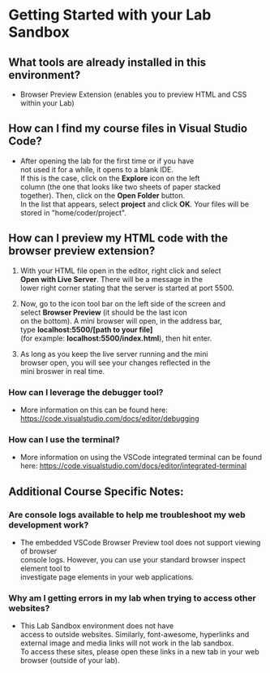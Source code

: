 # Getting Started with your Lab Sandbox

## What tools are already installed in this environment?
- Browser Preview Extension (enables you to preview HTML and CSS within your Lab)

## How can I find my course files in Visual Studio Code?
- After opening the lab for the first time or if you have   
  not used it for a while, it opens to a blank IDE.   
  If this is the case, click on the **Explore** icon on the left   
  column (the one that looks like two sheets of paper stacked   
  together). Then, click on the **Open Folder** button.   
  In the list that appears, select **project** and click **OK**. 
  Your files will be stored in "home/coder/project".
     
## How can I preview my HTML code with the browser preview extension?  
1. With your HTML file open in the editor, right click and select   
  **Open with Live Server**. There will be a message in the   
  lower right corner stating that the server is started at port 5500.  

2. Now, go to the icon tool bar on the left side of the screen and   
  select **Browser Preview** (it should be the last icon   
  on the bottom). A mini browser will open, in the address bar,   
  type **localhost:5500/[path to your file]**  
  (for example: **localhost:5500/index.html**), then hit enter.  

3. As long as you keep the live server running and the mini   
  browser open, you will see your changes reflected in the   
  mini broswer in real time.  

### How can I leverage the debugger tool?
- More information on this can be found here: https://code.visualstudio.com/docs/editor/debugging 

### How can I use the terminal?
- More information on using the VSCode integrated terminal can be found here: https://code.visualstudio.com/docs/editor/integrated-terminal 

## Additional Course Specific Notes:

### Are console logs available to help me troubleshoot my web development work?
- The embedded VSCode Browser Preview tool does not support viewing of browser  
  console logs. However, you can use your standard browser inspect element tool to  
  investigate page elements in your web applications.  

### Why am I getting errors in my lab when trying to access other websites?
- This Lab Sandbox environment does not have   
  access to outside websites. Similarly, font-awesome, hyperlinks and   
  external image and media links will not work in the lab sandbox.  
  To access these sites, please open these links in a new tab in your 
  web browser (outside of your lab).
